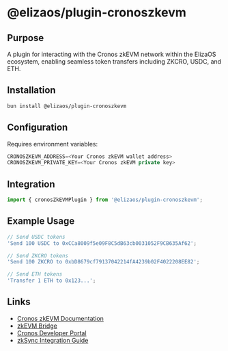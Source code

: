 # @elizaos/plugin-cronoszkevm

## Purpose

A plugin for interacting with the Cronos zkEVM network within the ElizaOS ecosystem, enabling seamless token transfers including ZKCRO, USDC, and ETH.

## Installation

```bash
bun install @elizaos/plugin-cronoszkevm
```

## Configuration

Requires environment variables:

```typescript
CRONOSZKEVM_ADDRESS=<Your Cronos zkEVM wallet address>
CRONOSZKEVM_PRIVATE_KEY=<Your Cronos zkEVM private key>
```

## Integration

```typescript
import { cronosZkEVMPlugin } from '@elizaos/plugin-cronoszkevm';
```

## Example Usage

```typescript
// Send USDC tokens
'Send 100 USDC to 0xCCa8009f5e09F8C5dB63cb0031052F9CB635Af62';

// Send ZKCRO tokens
'Send 100 ZKCRO to 0xbD8679cf79137042214fA4239b02F4022208EE82';

// Send ETH tokens
'Transfer 1 ETH to 0x123...';
```

## Links

- [Cronos zkEVM Documentation](https://docs.cronos.org/zkevm/)
- [zkEVM Bridge](https://zkevm.cronos.org/bridge)
- [Cronos Developer Portal](https://cronos.org/developers)
- [zkSync Integration Guide](https://docs.cronos.org/zkevm/integration)
